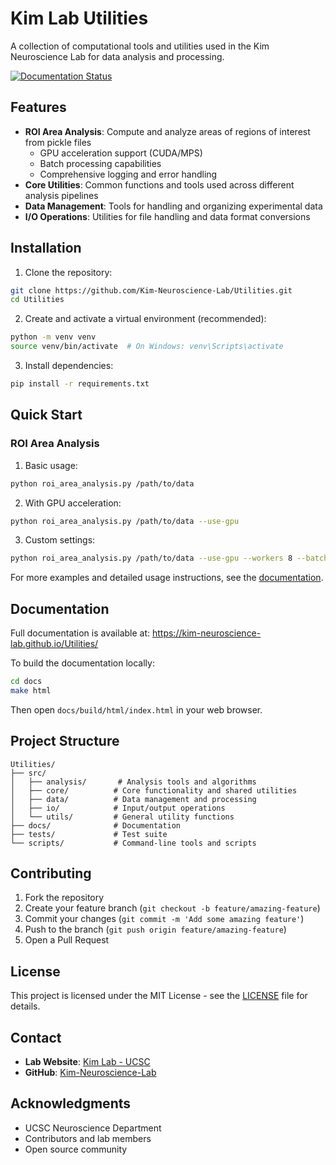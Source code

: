 # Kim Lab Utilities

A collection of computational tools and utilities used in the Kim Neuroscience Lab for data analysis and processing.

[![Documentation Status](https://github.com/Kim-Neuroscience-Lab/Utilities/workflows/Documentation/badge.svg)](https://kim-neuroscience-lab.github.io/Utilities/)

## Features

- **ROI Area Analysis**: Compute and analyze areas of regions of interest from pickle files
  - GPU acceleration support (CUDA/MPS)
  - Batch processing capabilities
  - Comprehensive logging and error handling
- **Core Utilities**: Common functions and tools used across different analysis pipelines
- **Data Management**: Tools for handling and organizing experimental data
- **I/O Operations**: Utilities for file handling and data format conversions

## Installation

1. Clone the repository:

```bash
git clone https://github.com/Kim-Neuroscience-Lab/Utilities.git
cd Utilities
```

2. Create and activate a virtual environment (recommended):

```bash
python -m venv venv
source venv/bin/activate  # On Windows: venv\Scripts\activate
```

3. Install dependencies:

```bash
pip install -r requirements.txt
```

## Quick Start

### ROI Area Analysis

1. Basic usage:

```bash
python roi_area_analysis.py /path/to/data
```

2. With GPU acceleration:

```bash
python roi_area_analysis.py /path/to/data --use-gpu
```

3. Custom settings:

```bash
python roi_area_analysis.py /path/to/data --use-gpu --workers 8 --batch-size 64
```

For more examples and detailed usage instructions, see the [documentation](https://kim-neuroscience-lab.github.io/Utilities/).

## Documentation

Full documentation is available at: https://kim-neuroscience-lab.github.io/Utilities/

To build the documentation locally:

```bash
cd docs
make html
```

Then open `docs/build/html/index.html` in your web browser.

## Project Structure

```
Utilities/
├── src/
│   ├── analysis/       # Analysis tools and algorithms
│   ├── core/          # Core functionality and shared utilities
│   ├── data/          # Data management and processing
│   ├── io/            # Input/output operations
│   └── utils/         # General utility functions
├── docs/              # Documentation
├── tests/             # Test suite
└── scripts/           # Command-line tools and scripts
```

## Contributing

1. Fork the repository
2. Create your feature branch (`git checkout -b feature/amazing-feature`)
3. Commit your changes (`git commit -m 'Add some amazing feature'`)
4. Push to the branch (`git push origin feature/amazing-feature`)
5. Open a Pull Request

## License

This project is licensed under the MIT License - see the [LICENSE](LICENSE) file for details.

## Contact

- **Lab Website**: [Kim Lab - UCSC](https://www.ejkimlab.com/)
- **GitHub**: [Kim-Neuroscience-Lab](https://github.com/Kim-Neuroscience-Lab)

## Acknowledgments

- UCSC Neuroscience Department
- Contributors and lab members
- Open source community
